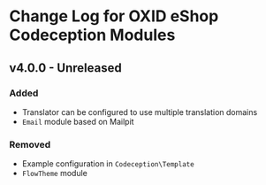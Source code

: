 # Change Log for OXID eShop Codeception Modules

## v4.0.0 - Unreleased

### Added
-  Translator can be configured to use multiple translation domains
- `Email` module based on Mailpit

### Removed
- Example configuration in `Codeception\Template`
- `FlowTheme` module
